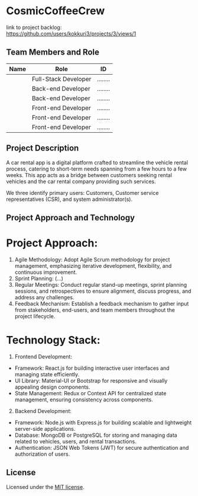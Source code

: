 # CosmicCoffeeCrew

link to project backlog: https://github.com/users/kokkuri3/projects/3/views/1

## Team Members and Role

| Name                  | Role                 | ID       |
| --------------------- | -------------------- | -------- |
|                       | Full-Stack Developer | ........ |
|                       | Back-end Developer   | ........ |
|                       | Back-end Developer   | ........ |
|                       | Front-end Developer  | ........ |
|                       | Front-end Developer  | ........ |
|                       | Front-end Developer  | ........ |

## Project Description
A car rental app is a digital platform crafted to streamline the vehicle rental process, catering to short-term needs spanning from a few hours to a few weeks. This app acts as a bridge between customers seeking rental vehicles and the car rental company providing such services.

We three identify primary users: Customers, Customer service representatives (CSR), and system administrator(s).


## Project Approach and Technology
# Project Approach:  
1. Agile Methodology: Adopt Agile Scrum methodology for project management, emphasizing iterative development, flexibility, and continuous improvement.
2. Sprint Planning: (...)
3. Regular Meetings: Conduct regular stand-up meetings, sprint planning sessions, and retrospectives to ensure alignment, discuss progress, and address any challenges.
4. Feedback Mechanism: Establish a feedback mechanism to gather input from stakeholders, end-users, and team members throughout the project lifecycle.

# Technology Stack:
1. Frontend Development:
- Framework: React.js for building interactive user interfaces and managing state efficiently.
- UI Library: Material-UI or Bootstrap for responsive and visually appealing design components.
- State Management: Redux or Context API for centralized state management, ensuring consistency across components.
2. Backend Development:
- Framework: Node.js with Express.js for building scalable and lightweight server-side applications.
- Database: MongoDB or PostgreSQL for storing and managing data related to vehicles, users, and rental transactions.
- Authentication: JSON Web Tokens (JWT) for secure authentication and authorization of users.

## License
Licensed under the [MIT license](https://github.com/nextui-org/next-app-template/blob/main/LICENSE).
